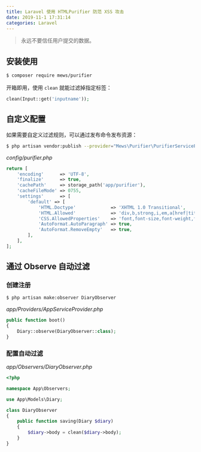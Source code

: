 ```yaml
---
title: Laravel 使用 HTMLPurifier 防范 XSS 攻击
date: 2019-11-1 17:31:14
categories: Laravel
---
```


> 永远不要信任用户提交的数据。 

## 安装使用

```bash
$ composer require mews/purifier
```

开箱即用，使用 `clean` 就能过滤掉指定标签：

```php
clean(Input::get('inputname'));
```

## 自定义配置

如果需要自定义过滤规则，可以通过发布命令发布资源：

```bash
$ php artisan vendor:publish --provider="Mews\Purifier\PurifierServiceProvider"
```

*config/purifier.php*

```php
return [
    'encoding'      => 'UTF-8',
    'finalize'      => true,
    'cachePath'     => storage_path('app/purifier'),
    'cacheFileMode' => 0755,
    'settings'      => [
        'default' => [
            'HTML.Doctype'             => 'XHTML 1.0 Transitional',
            'HTML.Allowed'             => 'div,b,strong,i,em,a[href|title],ul,ol,ol[start],li,p[style],br,span[style],img[width|height|alt|src],*[style|class],pre,hr,code,h2,h3,h4,h5,h6,blockquote,del,table,thead,tbody,tr,th,td',
            'CSS.AllowedProperties'    => 'font,font-size,font-weight,font-style,margin,width,height,font-family,text-decoration,padding-left,color,background-color,text-align',
            'AutoFormat.AutoParagraph' => true,
            'AutoFormat.RemoveEmpty'   => true,
        ],
    ],
];
```

## 通过 Observe 自动过滤

### 创建注册

```bash
$ php artisan make:observer DiaryObserver
```

*app/Providers/AppServiceProvider.php*

```php
public function boot()
{
    Diary::observe(DiaryObserver::class);
}
```

### 配置自动过滤

*app/Observers/DiaryObserver.php*

```php
<?php

namespace App\Observers;

use App\Models\Diary;

class DiaryObserver
{
    public function saving(Diary $diary)
    {
        $diary->body = clean($diary->body);
    }
}
```


